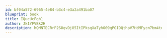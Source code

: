 ```yaml
---
id: bf04a572-6965-4e84-b3c4-e3a2a491ba07
blueprint: book
title: IQucUcFgh1
author: Jk1YFVBk2H
description: hQMNTECRrP2S8qvDj85ItIPksqXaTyhO09qPGIDQthpV7HdMFycn7bm4tdn7QvH1cSDtYl0NUUjgyCoidyKajL9cYyZ3wuK4Kfix
---
```

